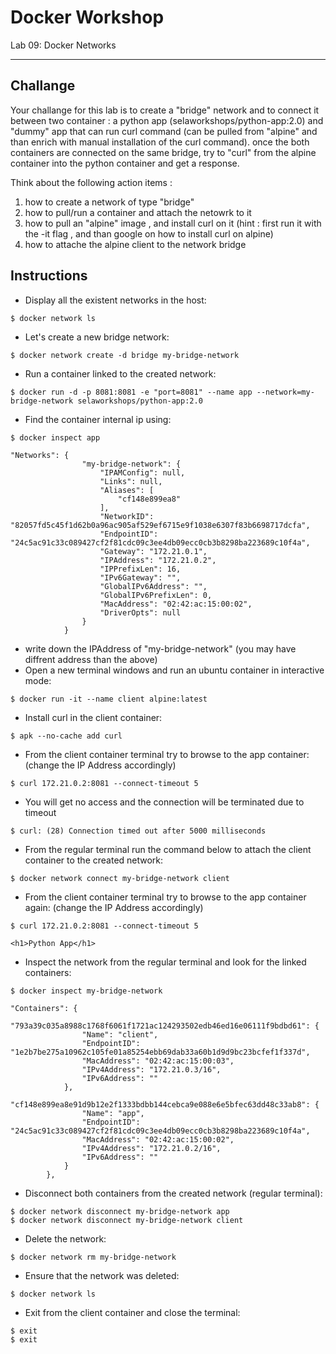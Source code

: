 # Docker Workshop
Lab 09: Docker Networks

---
## Challange
Your challange for this lab is to create a "bridge" network 
and to connect it between two container : a python app (selaworkshops/python-app:2.0) and "dummy"
app that can run curl command (can be pulled from "alpine" and than enrich with manual installation of the curl command).
once the both containers are connected on the same bridge, try to "curl" from the alpine container
into the python container and get a response.

Think about the following action items :
1. how to create a network of type "bridge"
2. how to pull/run a container and attach the netowrk to it
3. how to pull an "alpine" image , and install curl on it
(hint : first run it with the -it flag , and than google on how to install curl on alpine)
4. how to attache the alpine client to the network bridge


## Instructions

 - Display all the existent networks in the host:
```
$ docker network ls
```

 - Let's create a new bridge network:
```
$ docker network create -d bridge my-bridge-network
```

 - Run a container linked to the created network:
```
$ docker run -d -p 8081:8081 -e "port=8081" --name app --network=my-bridge-network selaworkshops/python-app:2.0
```

 - Find the container internal ip using:
```
$ docker inspect app
```
```
"Networks": {
                "my-bridge-network": {
                    "IPAMConfig": null,
                    "Links": null,
                    "Aliases": [
                        "cf148e899ea8"
                    ],
                    "NetworkID": "82057fd5c45f1d62b0a96ac905af529ef6715e9f1038e6307f83b6698717dcfa",
                    "EndpointID": "24c5ac91c33c089427cf2f81cdc09c3ee4db09ecc0cb3b8298ba223689c10f4a",
                    "Gateway": "172.21.0.1",
                    "IPAddress": "172.21.0.2",
                    "IPPrefixLen": 16,
                    "IPv6Gateway": "",
                    "GlobalIPv6Address": "",
                    "GlobalIPv6PrefixLen": 0,
                    "MacAddress": "02:42:ac:15:00:02",
                    "DriverOpts": null
                }
            }
```
 - write down the IPAddress of "my-bridge-network" (you may have diffrent address than the above)
 - Open a new terminal windows and run an ubuntu container in interactive mode:
```
$ docker run -it --name client alpine:latest
```

 - Install curl in the client container:
```
$ apk --no-cache add curl  
```

 - From the client container terminal try to browse to the app container:
 (change the IP Address accordingly)
```
$ curl 172.21.0.2:8081 --connect-timeout 5
```

 - You will get no access and the connection will be terminated due to timeout 
 ```
$ curl: (28) Connection timed out after 5000 milliseconds
```

 - From the regular terminal run the command below to attach the client container to the created network:
```
$ docker network connect my-bridge-network client
```

 - From the client container terminal try to browse to the app container again:
 (change the IP Address accordingly)
```
$ curl 172.21.0.2:8081 --connect-timeout 5
```
```
<h1>Python App</h1>
```

 - Inspect the network from the regular terminal and look for the linked containers:
```
$ docker inspect my-bridge-network
```
```
"Containers": {
            "793a39c035a8988c1768f6061f1721ac124293502edb46ed16e06111f9bdbd61": {
                "Name": "client",
                "EndpointID": "1e2b7be275a10962c105fe01a85254ebb69dab33a60b1d9d9bc23bcfef1f337d",
                "MacAddress": "02:42:ac:15:00:03",
                "IPv4Address": "172.21.0.3/16",
                "IPv6Address": ""
            },
            "cf148e899ea8e91d9b12e2f1333bdbb144cebca9e088e6e5bfec63dd48c33ab8": {
                "Name": "app",
                "EndpointID": "24c5ac91c33c089427cf2f81cdc09c3ee4db09ecc0cb3b8298ba223689c10f4a",
                "MacAddress": "02:42:ac:15:00:02",
                "IPv4Address": "172.21.0.2/16",
                "IPv6Address": ""
            }
        },
```

 - Disconnect both containers from the created network (regular terminal):
```
$ docker network disconnect my-bridge-network app
$ docker network disconnect my-bridge-network client
```

 - Delete the network:
```
$ docker network rm my-bridge-network
```

 - Ensure that the network was deleted:
```
$ docker network ls
```

 - Exit from the client container and close the terminal:
```
$ exit
$ exit
```